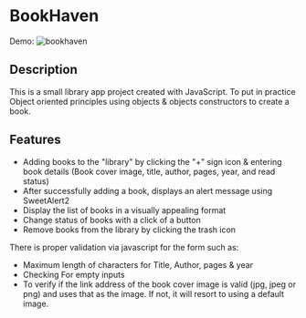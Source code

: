 # BookHaven

Demo:
![bookhaven](https://github.com/Gioant/BookHaven/assets/66393141/899823db-78ae-4d58-82af-77c39e0e8737)

## Description

This is a small library app project created with JavaScript. To put in practice Object oriented principles using objects & objects constructors to create a book.



## Features

- Adding books to the "library" by clicking the "+" sign icon & entering book details (Book cover image, title, author, pages, year, and read status)
- After successfully adding a book, displays an alert message using SweetAlert2
- Display the list of books in a visually appealing format
- Change status of books with a click of a button
- Remove books from the library by clicking the trash icon


There is proper validation via javascript for the form such as:
- Maximum length of characters for Title, Author, pages & year
- Checking For empty inputs
- To verify if the link address of the book cover image is valid (jpg, jpeg or png) and uses that as the image. If not, it will resort to using a default image.